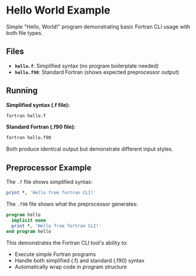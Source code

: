 # Hello World Example

Simple "Hello, World!" program demonstrating basic Fortran CLI usage with both file types.

## Files

- **`hello.f`**: Simplified syntax (no program boilerplate needed)
- **`hello.f90`**: Standard Fortran (shows expected preprocessor output)

## Running

**Simplified syntax (.f file):**
```bash
fortran hello.f
```

**Standard Fortran (.f90 file):**
```bash
fortran hello.f90
```

Both produce identical output but demonstrate different input styles.

## Preprocessor Example

The `.f` file shows simplified syntax:
```fortran
print *, 'Hello from fortran CLI!'
```

The `.f90` file shows what the preprocessor generates:
```fortran
program hello
  implicit none
  print *, 'Hello from fortran CLI!'
end program hello
```

This demonstrates the Fortran CLI tool's ability to:
- Execute simple Fortran programs
- Handle both simplified (.f) and standard (.f90) syntax
- Automatically wrap code in program structure
